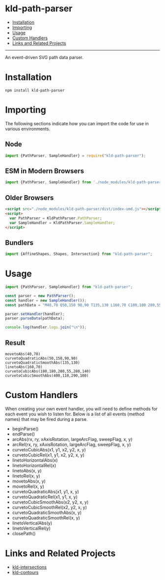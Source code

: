 # kld-path-parser

- [Installation](#installation)
- [Importing](#importing)
- [Usage](#usage)
- [Custom Handlers](#custom-handlers)
- [Links and Related Projects](#links-and-related-projects)

---

An event-driven SVG path data parser.

# Installation

```npm install kld-path-parser```

# Importing

The following sections indicate how you can import the code for use in various environments.

## Node

```javascript
import {PathParser, SampleHandler} = require("kld-path-parser");
```

## ESM in Modern Browsers

```javascript
import {PathParser, SampleHandler} from './node_modules/kld-path-parser/dist/index-esm.js';
```

## Older Browsers

```html
<script src="./node_modules/kld-path-parser/dist/index-umd.js"></script>
<script>
  var PathParser = KldPathParser.PathParser;
  var SampleHandler = KldPathParser.SampleHandler;
</script>
```

## Bundlers

```javascript
import {AffineShapes, Shapes, Intersection} from "kld-path-parser";
```

# Usage

```javascript
import {PathParser, SampleHandler} from "kld-path-parser";

const parser = new PathParser();
const handler = new SampleHandler());
const pathData = "M40,70 Q50,150 90,90 T135,130 L160,70 C180,180 280,55 280,140 S400,110 290,100";

parser.setHandler(handler);
parser.parseData(pathData);

console.log(handler.logs.join("\n"));
```

## Result

```
movetoAbs(40,70)
curvetoQuadraticAbs(50,150,90,90)
curvetoQuadraticSmoothAbs(135,130)
linetoAbs(160,70)
curvetoCubicAbs(180,180,280,55,280,140)
curvetoCubicSmoothAbs(400,110,290,100)
```

# Custom Handlers

When creating your own event handler, you will need to define methods for each event you wish to listen for. Below is a list of all events (method names) that may be fired during a parse.

- beginParse()
- endParse()
- arcAbs(rx, ry, xAxisRotation, largeArcFlag, sweepFlag, x, y)
- arcRel(rx, ry, xAxisRotation, largeArcFlag, sweepFlag, x, y)
- curvetoCubicAbs(x1, y1, x2, y2, x, y)
- curvetoCubicRel(x1, y1, x2, y2, x, y)
- linetoHorizontalAbs(x)
- linetoHorizontalRel(x)
- linetoAbs(x, y)
- linetoRel(x, y)
- movetoAbs(x, y)
- movetoRel(x, y)
- curvetoQuadraticAbs(x1, y1, x, y)
- curvetoQuadraticRel(x1, y1, x, y)
- curvetoCubicSmoothAbs(x2, y2, x, y)
- curvetoCubicSmoothRel(x2, y2, x, y)
- curvetoQuadraticSmoothAbs(x, y)
- curvetoQuadraticSmoothRel(x, y)
- linetoVerticalAbs(y)
- linetoVerticalRel(y)
- closePath()

# Links and Related Projects

- [kld-intersections](https://github.com/thelonious/kld-intersections)
- [kld-contours](https://github.com/thelonious/kld-contours)
